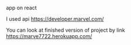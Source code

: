 app on react

I used api https://developer.marvel.com/

You can look at finished version of project by link https://marve7722.herokuapp.com/
